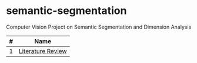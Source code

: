 # semantic-segmentation
Computer Vision Project on Semantic Segmentation and Dimension Analysis 

| #  |  Name |
|---|---|
| 1 | <a href="Literature_Review/Literature_Review.pdf">Literature Review</a> |
